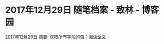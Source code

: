 
# 2017年12月29日 随笔档案 - 致林 - 博客园






[2017年12月29日](https://www.cnblogs.com/bincoding/archive/2017/12/29.html)
摘要: 获取所有字段的值：[阅读全文](https://www.cnblogs.com/bincoding/p/8144392.html)

